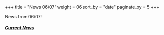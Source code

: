 +++
title = "News 06/07"
weight = 06
sort_by = "date"
paginate_by = 5
+++

News from 06/07!

##### [<i class="bi bi-bell-fill"></i> Current News](@/news/_index.md)
